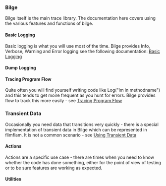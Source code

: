 ### Bilge

Bilge itself is the main trace library.  The documentation here covers using the various features and functions of bilge.


#### Basic Logging

Basic logging is what you will use most of the time.  Bilge provides Info, Verbose, Warning and Error logging see the following documentation:
[Basic Logging](diags-bilge-basiclogging.md)

#### Dump Logging

#### Tracing Program Flow

Quite often you will find yourself writing code like Log("Im in methodname") and this tends to get moire frequent as you hunt for errors.  Bilge provides flow to track this more easily - see [Tracing Program Flow](diags-bilge-usingflow.md)

### Transient Data

Occasionally you need data that transitions very quickly - there is a special implementation of transient data in Bilge which can be represented in flimflam.  It is not a common scenario - see [Using Transient Data](diags-bilge-transientLogging.md)

#### Actions
Actions are a specific use case - there are times when you need to know whether the code has done something, either for the point of view of testing or to be sure features are working as expected.

#### Utilities